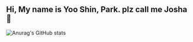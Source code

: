 ## Hi, My name is Yoo Shin, Park. plz call me Josha 👋



![Anurag's GitHub stats](https://github-readme-stats.vercel.app/api?username=ABCChocolate&show_icons=true&theme=radical)
 
